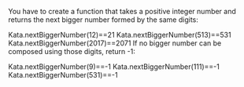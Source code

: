 You have to create a function that takes a positive integer number and returns the next bigger number formed by the same digits:

Kata.nextBiggerNumber(12)==21
Kata.nextBiggerNumber(513)==531
Kata.nextBiggerNumber(2017)==2071
If no bigger number can be composed using those digits, return -1:

Kata.nextBiggerNumber(9)==-1
Kata.nextBiggerNumber(111)==-1
Kata.nextBiggerNumber(531)==-1